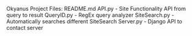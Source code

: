 Okyanus
Project Files:
README.md
API.py - Site Functionality API from query to result
QueryID.py - RegEx query analyzer
SiteSearch.py - Automatically searches different SiteSearch
Server.py - Django API to contact server

